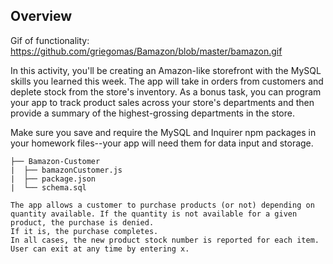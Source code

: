 ## Overview


Gif of functionality: https://github.com/griegomas/Bamazon/blob/master/bamazon.gif

In this activity, you'll be creating an Amazon-like storefront with the MySQL skills you learned this week. The app will take in orders from customers and deplete stock from the store's inventory. As a bonus task, you can program your app to track product sales across your store's departments and then provide a summary of the highest-grossing departments in the store.

Make sure you save and require the MySQL and Inquirer npm packages in your homework files--your app will need them for data input and storage.


```
├── Bamazon-Customer
|  ├── bamazonCustomer.js
|  ├── package.json
|  └── schema.sql

The app allows a customer to purchase products (or not) depending on quantity available. If the quantity is not available for a given product, the purchase is denied.
If it is, the purchase completes. 
In all cases, the new product stock number is reported for each item.
User can exit at any time by entering x.
